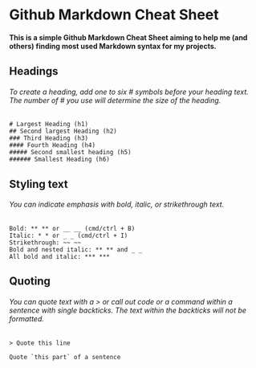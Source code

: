 # Github Markdown Cheat Sheet
#### This is a simple Github Markdown Cheat Sheet aiming to help me (and others) finding most used Markdown syntax for my projects.

## Headings
###### To create a heading, add one to six # symbols before your heading text. The number of # you use will determine the size of the heading.

```
# Largest Heading (h1)
## Second largest Heading (h2)
### Third Heading (h3)
#### Fourth Heading (h4)
##### Second smallest heading (h5)
###### Smallest Heading (h6)
```

## Styling text
###### You can indicate emphasis with bold, italic, or strikethrough text.

```
Bold: ** ** or __ __ (cmd/ctrl + B)
Italic: * * or _ _ (cmd/ctrl + I) 
Strikethrough: ~~ ~~
Bold and nested italic: ** ** and _ _
All bold and italic: *** ***
```


## Quoting
###### You can quote text with a \> or call out code or a command within a sentence with single backticks. The text within the backticks will not be formatted.

```
> Quote this line

Quote `this part` of a sentence

```